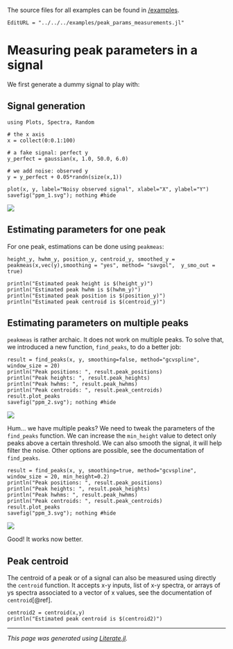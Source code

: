 The source files for all examples can be found in [/examples](https://github.com/charlesll/Spectra.jl/tree/master/examples/).
```@meta
EditURL = "../../../examples/peak_params_measurements.jl"
```

# Measuring peak parameters in a signal

We first generate a dummy signal to play with:

## Signal generation

````@example peak_params_measurements
using Plots, Spectra, Random

# the x axis
x = collect(0:0.1:100)

# a fake signal: perfect y
y_perfect = gaussian(x, 1.0, 50.0, 6.0)

# we add noise: observed y
y = y_perfect + 0.05*randn(size(x,1))

plot(x, y, label="Noisy observed signal", xlabel="X", ylabel="Y")
savefig("ppm_1.svg"); nothing #hide
````

![](ppm_1.svg)

## Estimating parameters for one peak

For one peak, estimations can be done using `peakmeas`:

````@example peak_params_measurements
height_y, hwhm_y, position_y, centroid_y, smoothed_y = peakmeas(x,vec(y),smoothing = "yes", method= "savgol",  y_smo_out = true)

println("Estimated peak height is $(height_y)")
println("Estimated peak hwhm is $(hwhm_y)")
println("Estimated peak position is $(position_y)")
println("Estimated peak centroid is $(centroid_y)")
````

## Estimating parameters on multiple peaks

`peakmeas` is rather archaic. It does not work on multiple peaks.
To solve that, we introduced a new function, `find_peaks`, to do a better job:

````@example peak_params_measurements
result = find_peaks(x, y, smoothing=false, method="gcvspline", window_size = 20)
println("Peak positions: ", result.peak_positions)
println("Peak heights: ", result.peak_heights)
println("Peak hwhms: ", result.peak_hwhms)
println("Peak centroids: ", result.peak_centroids)
result.plot_peaks
savefig("ppm_2.svg"); nothing #hide
````

![](ppm_2.svg)

Hum... we have multiple peaks? We need to tweak the parameters of the `find_peaks` function.
We can increase the `min_height` value to detect only peaks above a certain threshold.
We can also smooth the signal, it will help filter the noise.
Other options are possible, see the documentation of `find_peaks`.

````@example peak_params_measurements
result = find_peaks(x, y, smoothing=true, method="gcvspline", window_size = 20, min_height=0.2)
println("Peak positions: ", result.peak_positions)
println("Peak heights: ", result.peak_heights)
println("Peak hwhms: ", result.peak_hwhms)
println("Peak centroids: ", result.peak_centroids)
result.plot_peaks
savefig("ppm_3.svg"); nothing #hide
````

![](ppm_3.svg)

Good! It works now better.

## Peak centroid

The centroid  of a peak or of a signal can also be measured using directly the `centroid` function.
It accepts x-y inputs, list of x-y spectra, or arrays of ys spectra associated to a vector of x values, see the documentation of `centroid`[@ref].

````@example peak_params_measurements
centroid2 = centroid(x,y)
println("Estimated peak centroid is $(centroid2)")
````

---

*This page was generated using [Literate.jl](https://github.com/fredrikekre/Literate.jl).*

